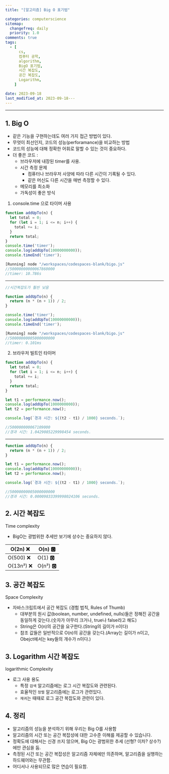 ```yaml
---
title: "[알고리즘] Big O 표기법"

categories: computerscience
sitemap:
  changefreq: daily
  priority: 1.0
comments: true
tags:
  - [
      cs,
      컴퓨터 공학,
      algorithm,
      BigO 표기법,
      시간 복잡도,
      공간 복잡도,
      Logarithm,
    ]

date: 2023-09-18
last_modified_at: 2023-09-18---
---
```


---

## 1. **Big O**

- 같은 기능을 구현하는데도 여러 가지 접근 방법이 있다.
- 무엇이 최선인지, 코드의 성능(perforamance)을 비교하는 방법
- 코드의 성능에 대해 정확한 어휘로 말할 수 있는 것이 중요하다.
- 더 좋은 코드 :
  - 브라우저에 내장된 timer를 사용.
  - 시간 측정 문제
    - 컴퓨터나 브라우저 사양에 따라 다른 시간이 기록될 수 있다.
    - 같은 머신도 다른 시간을 매번 측정할 수 있다.
  - 메모리를 최소화
  - 가독성이 좋은 방식

1. console.time 으로 타이머 사용

```jsx
function addUpTo(n) {
  let total = 0;
  for (let i = 1; i <= n; i++) {
    total += i;
  }
  return total;
}
console.time('timer');
console.log(addUpTo(10000000000));
console.timeEnd('timer');

[Running] node "/workspaces/codespaces-blank/bigo.js"
//50000000000067860000
//timer: 10.786s
```

---

```jsx
//시간복잡도가 훨씬 낮음

function addUpTo(n) {
  return (n * (n + 1)) / 2;
}

console.time('timer');
console.log(addUpTo(10000000000));
console.timeEnd('timer');

[Running] node "/workspaces/codespaces-blank/bigo.js"
//50000000005000000000
//timer: 0.101ms
```

2. 브라우저 빌트인 타이머

```jsx
function addUpTo(n) {
  let total = 0;
  for (let i = 1; i <= n; i++) {
    total += i;
  }
  return total;
}

let t1 = performance.now();
console.log(addUpTo(1000000000));
let t2 = performance.now();

console.log(`경과 시간: ${(t2 - t1) / 1000} seconds.`);

//500000000067109000
//경과 시간: 1.0429085229998454 seconds.
```

---

```jsx
function addUpTo(n) {
  return (n * (n + 1)) / 2;
}

let t1 = performance.now();
console.log(addUpTo(10000000000));
let t2 = performance.now();

console.log(`경과 시간: ${(t2 - t1) / 1000} seconds.`);

//50000000005000000000
//경과 시간: 0.00009833399998024106 seconds.
```

## 2. 시간 복잡도

Time complexity

- BigO는 광범위한 추세만 보기에 상수는 중요하지 않다.

| O(2n) ❌   | O(n) 🅾️  |
| ---------- | -------- |
| O(500) ❌  | O(1) 🅾️  |
| O(13n²) ❌ | O(n²) 🅾️ |

## 3. 공간 복잡도

Space Complexity

- 자바스크립트에서 공간 복잡도 (경험 법칙, Rules of Thumb)
  - 대부분의 원시 값(boolean, number, undefined, nulls)들은 정해진 공간을 동일하게 갖는다.(숫자가 아무리 크거나, true나 false라고 해도)
  - String은 O(n)의 공간을 요구한다.(String의 길이가 n이다)
  - 참조 값들은 일반적으로 O(n)의 공간을 갖는다.(Array는 길이가 n이고, Obejct에서는 key들의 개수가 n이다.)

## 3. **Logarithm 시간** 복잡도

logarithmic Complexity

- 로그 사용 용도
  - 특정 `검색` 알고리즘에는 로그 시간 복잡도와 관련된다.
  - 효율적인 `정렬` 알고리즘에는 로그가 관련있다.
  - `재귀`는 때때로 로그 공간 복잡도와 관련이 있다.

## 4. 정리

- 알고리즘의 성능을 분석하기 위해 우리는 Big O를 사용함
- 알고리즘의 시간 또는 공간 복잡성에 대한 고수준 이해를 제공할 수 있습니다.
- 정확도에 대해서는 신경 쓰지 않으며, Big O는 광범위한 추세 (선형? 이차? 상수?)에만 관심을 둠.
- 측정된 시간 또는 공간 복잡성은 알고리즘 자체에만 의존하며, 알고리즘을 실행하는 하드웨어와는 무관함.
- 어디서나 사용되므로 많은 연습이 필요함.

